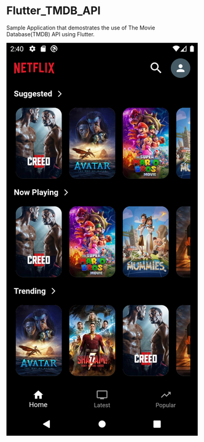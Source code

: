 # Flutter_TMDB_API

Sample Application that demostrates the use of The Movie Database(TMDB) API using Flutter.

![alt text](https://github.com/ChinmayNanaware/Flutter_TMDB_API/blob/main/tmdb_app/Screenshots/Screenshot_1680945009.png?raw=true)
